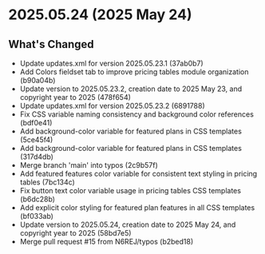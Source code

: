 # 2025.05.24 (2025 May 24)

## What's Changed

* Update updates.xml for version 2025.05.23.1 (37ab0b7)
* Add Colors fieldset tab to improve pricing tables module organization (b90a04b)
* Update version to 2025.05.23.2, creation date to 2025 May 23, and copyright year to 2025 (478f654)
* Update updates.xml for version 2025.05.23.2 (6891788)
* Fix CSS variable naming consistency and background color references (bdf0e41)
* Add background-color variable for featured plans in CSS templates (5ce45f4)
* Add background-color variable for featured plans in CSS templates (317d4db)
* Merge branch 'main' into typos (2c9b57f)
* Add featured features color variable for consistent text styling in pricing tables (7bc134c)
* Fix button text color variable usage in pricing tables CSS templates (b6dc28b)
* Add explicit color styling for featured plan features in all CSS templates (bf033ab)
* Update version to 2025.05.24, creation date to 2025 May 24, and copyright year to 2025 (58bd7e5)
* Merge pull request #15 from N6REJ/typos (b2bed18)

